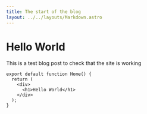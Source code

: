 ```yaml
---
title: The start of the blog
layout: ../../layouts/Markdown.astro
---
```


# Hello World

This is a test blog post to check that the site is working

```tsx
export default function Home() {
  return (
    <div>
      <h1>Hello World</h1>
    </div>
  );
}
```
